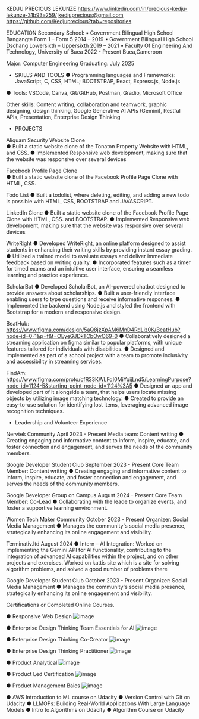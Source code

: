 KEDJU PRECIOUS LEKUNZE 
https://www.linkedin.com/in/precious-kedju-lekunze-31b93a259/   kedjuprecious@gmail.com   https://github.com/Kedjuprecious?tab=repositories  
 
EDUCATION 
Secondary School: 
▪	Government Bilingual High School Bangangte        Form 1 – Form 5                             2014 – 2019
▪	Government Bilingual High School Dschang           Lowersixth – Uppersixth                    2019 – 2021
▪	Faculty Of Engineering And Technology, University of Buea                                     2022 - Present  Buea,Cameroon 
 
 
Major: Computer Engineering   	 	 	                                             Graduating: July 2025 

 
+ SKILLS AND TOOLS 
● Programming languages and Frameworks: JavaScript, C, CSS, HTML; BOOTSTRAP, React, Express.js, Node.js
 
●	Tools: VSCode, Canva, Git/GitHub, Postman, Gradio, Microsoft Office

Other skills: Content writing, collaboration and teamwork, graphic designing, design thinking, Google Generative AI APIs (Gemini), Restful APIs, Presentation, Enterprise Design Thinking

+ PROJECTS 

Aliquam Security Website Clone	   
●	Built a static website clone of the Tonaton Property Website with HTML, and CSS. 
●	Implemented Responsive web development, making sure that the website was responsive over several devices 

Facebook Profile Page Clone 	  
●	Built a static website clone of the Facebook Profile Page Clone with HTML, CSS. 

Todo List 
● Built a todolist, where deleting, editing, and adding a new todo is possible with HTML, CSS, BOOTSTRAP and JAVASCRIPT. 
 
LinkedIn Clone 
●	Built a static website clone of the Facebook Profile Page Clone with HTML, CSS. and BOOTSTRAP. 
●	Implemented Responsive web development, making sure that the website was responsive over several devices 

WriteRight
●	Developed WriteRight, an online platform designed to assist students in enhancing their writing skills by providing instant essay grading.
●	Utilized a trained model to evaluate essays and deliver immediate feedback based on writing quality.
●	Incorporated features such as a timer for timed exams and an intuitive user interface, ensuring a seamless learning and practice experience.

ScholarBot
●	Developed ScholarBot, an AI-powered chatbot designed to provide answers about scholarships.
●	Built a user-friendly interface enabling users to type questions and receive informative responses.
●	Implemented the backend using Node.js and styled the frontend with Bootstrap for a modern and responsive design.

BeatHub: https://www.figma.com/design/5aQ8jzXpAM6MnD4RdLiz0K/BeatHub?node-id=0-1&p=f&t=OEyeGJDkTCbOwO69-0
●	Collaboratively designed a streaming application on figma similar to popular platforms, with unique features tailored for individuals with disabilities.
●	Designed and implemented as part of a school project with a team to promote inclusivity and accessibility in streaming services.

FindAm: https://www.figma.com/proto/cfR33KWLFqI0MiYqijLnd5/LearningPurpose?node-id=1124-5&starting-point-node-id=1124%3A5
●	Designed an app and developed part of it alongside a team, that helps users locate missing objects by utilizing image matching technology.
●	Created to provide an easy-to-use solution for identifying lost items, leveraging advanced image recognition techniques.

+ Leadership and Volunteer Experience 
 
Nervtek Community 	                                                                                                                 April 2023 - Present
Media team: Content writing 
● Creating engaging and informative content to inform, inspire, educate, and foster connection and engagement, and serves the needs of the community members.    
 
Google Developer Student Club 	September 2023 - Present 
Core Team Member: Content writing 
● 	Creating engaging and informative content to inform, inspire, educate, and foster connection and engagement, and serves the needs of the community members.  

Google Developer Group on Campus 	August 2024 - Present 
Core Team Member: Co-Lead 
●	Collaborating with the leade to organize events, and foster a supportive learning environment.

Women Tech Maker Community 	October 2023 -  Present 
Organizer: Social Media Management 
● Manages the community's social media presence, strategically enhancing its online engagement and visibility. 

Terminativ.ltd                                                                                                                           August 2024 
●	Intern – AI Integration: Worked on implementing the Gemini API for AI functionality, contributing to the integration of advanced AI capabilities within the project, and on other projects and exercises. Worked on kattis site which is a site for solving algorithm problems, and solved a good number of problems there

Google Developer Student Club 	October 2023 -  Present 
Organizer: Social Media Management 
● Manages the community's social media presence, strategically enhancing its online engagement and visibility. 

Certifications or Completed Online Courses.
 
●	Responsive Web Design
![image](https://github.com/user-attachments/assets/75f1acce-f288-49f0-ad9f-eb4fdf2adbe6)

●	Enterprise Design Thinking Team Essentials for AI
![image](https://github.com/user-attachments/assets/2422d2ce-e7aa-4434-ada4-2affcce6edb5)

 
●	Enterprise Design Thinking Co-Creator
![image](https://github.com/user-attachments/assets/1a10220f-7d66-4bed-9961-23b2dcae7816)

 
●	Enterprise Design Thinking Practitioner
![image](https://github.com/user-attachments/assets/057b4e1c-23e5-40b1-b205-4bf897c36afd)

 
●	Product Analytical
![image](https://github.com/user-attachments/assets/3572fba9-0334-476f-9e49-02b10695a3ae)

 
●	Product Led Certification
![image](https://github.com/user-attachments/assets/b55e9c3e-81b3-4333-af47-fea0a3e5fb8c)

 
●	Product Management Baics
![image](https://github.com/user-attachments/assets/8c939c2c-dac3-4618-9093-33f695413b93)

 
●	AWS Introduction to ML course on Udacity
●	Version Control with Git on Udacity
●	LLMOPs: Building Real-World Applications With Large Language Models
●	Intro to Algorithms on Udacity
●	Algorithm Course on Udacity


